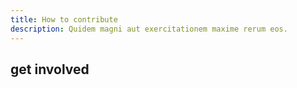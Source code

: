 ```yaml
---
title: How to contribute
description: Quidem magni aut exercitationem maxime rerum eos.
---
```


get involved 
---

```js

```
